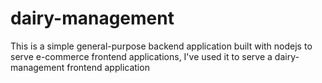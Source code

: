 # dairy-management

This is a simple general-purpose backend application built with nodejs to serve e-commerce frontend applications, I've used it to serve a dairy-management frontend application
